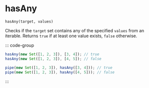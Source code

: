 # hasAny

`hasAny(target, values)`

Checks if the `target` set contains any of the specified `values` from an iterable. Returns `true` if at least one value exists, `false` otherwise.

::: code-group

```ts [data-first]
hasAny(new Set([1, 2, 3]), [3, 4]); // true
hasAny(new Set([1, 2, 3]), [4, 5]); // false
```

```ts [data-last]
pipe(new Set([1, 2, 3]), hasAny([3, 4])); // true
pipe(new Set([1, 2, 3]), hasAny([4, 5])); // false
```

:::
